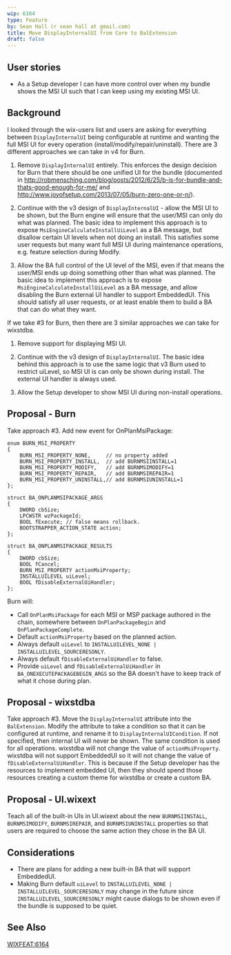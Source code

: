```yaml
---
wip: 6164
type: Feature
by: Sean Hall (r sean hall at gmail.com)
title: Move DisplayInternalUI from Core to BalExtension
draft: false
---
```


## User stories

* As a Setup developer I can have more control over when my bundle shows the MSI UI such that I can keep using my existing MSI UI.


## Background

I looked through the wix-users list and users are asking for everything between `DisplayInternalUI` being configurable at runtime and wanting the full MSI UI for every operation (install/modify/repair/uninstall).
There are 3 different approaches we can take in v4 for Burn.

1. Remove `DisplayInternalUI` entirely. This enforces the design decision for Burn that there should be one unified UI for the bundle (documented in http://robmensching.com/blog/posts/2012/6/25/b-is-for-bundle-and-thats-good-enough-for-me/ and http://www.joyofsetup.com/2013/07/05/burn-zero-one-or-n/).

2. Continue with the v3 design of `DisplayInternalUI` - allow the MSI UI to be shown, but the Burn engine will ensure that the user/MSI can only do what was planned.
The basic idea to implement this approach is to expose `MsiEngineCalculateInstallUiLevel` as a BA message, but disallow certain UI levels when not doing an install.
This satisfies some user requests but many want full MSI UI during maintenance operations, e.g. feature selection during Modify.

3. Allow the BA full control of the UI level of the MSI, even if that means the user/MSI ends up doing something other than what was planned.
The basic idea to implement this approach is to expose `MsiEngineCalculateInstallUiLevel` as a BA message, and allow disabling the Burn external UI handler to support EmbeddedUI.
This should satisfy all user requests, or at least enable them to build a BA that can do what they want.

If we take #3 for Burn, then there are 3 similar approaches we can take for wixstdba.

1. Remove support for displaying MSI UI.

2. Continue with the v3 design of `DisplayInternalUI`.
The basic idea behind this approach is to use the same logic that v3 Burn used to restrict uiLevel, so MSI UI is can only be shown during install.
The external UI handler is always used.

3. Allow the Setup developer to show MSI UI during non-install operations.


## Proposal - Burn

Take approach #3. Add new event for OnPlanMsiPackage:

    enum BURN_MSI_PROPERTY
    {
        BURN_MSI_PROPERTY_NONE,     // no property added
        BURN_MSI_PROPERTY_INSTALL,  // add BURNMSIINSTALL=1
        BURN_MSI_PROPERTY_MODIFY,   // add BURNMSIMODIFY=1
        BURN_MSI_PROPERTY_REPAIR,   // add BURNMSIREPAIR=1
        BURN_MSI_PROPERTY_UNINSTALL,// add BURNMSIUNINSTALL=1
    };

    struct BA_ONPLANMSIPACKAGE_ARGS
    {
        DWORD cbSize;
        LPCWSTR wzPackageId;
        BOOL fExecute; // false means rollback.
        BOOTSTRAPPER_ACTION_STATE action;
    };

    struct BA_ONPLANMSIPACKAGE_RESULTS
    {
        DWORD cbSize;
        BOOL fCancel;
        BURN_MSI_PROPERTY actionMsiProperty;
        INSTALLUILEVEL uiLevel;
        BOOL fDisableExternalUiHandler;
    };

Burn will:
* Call `OnPlanMsiPackage` for each MSI or MSP package authored in the chain, somewhere between `OnPlanPackageBegin` and `OnPlanPackageComplete`.
* Default `actionMsiProperty` based on the planned action.
* Always default `uiLevel` to `INSTALLUILEVEL_NONE | INSTALLUILEVEL_SOURCERESONLY`.
* Always default `fDisableExternalUiHandler` to false.
* Provide `uiLevel` and `fDisableExternalUiHandler` in `BA_ONEXECUTEPACKAGEBEGIN_ARGS` so the BA doesn't have to keep track of what it chose during plan.


## Proposal - wixstdba

Take approach #3.
Move the `DisplayInternalUI` attribute into the `BalExtension`.
Modify the attribute to take a condition so that it can be configured at runtime, and rename it to `DisplayInternalUICondition`.
If not specified, then internal UI will never be shown.
The same condition is used for all operations.
wixstdba will not change the value of `actionMsiProperty`.
wixstdba will not support EmbeddedUI so it will not change the value of `fDisableExternalUiHandler`.
This is because if the Setup developer has the resources to implement embedded UI, then they should spend those resources creating a custom theme for wixstdba or create a custom BA.


## Proposal - UI.wixext

Teach all of the built-in UIs in UI.wixext about the new `BURNMSIINSTALL`, `BURNMSIMODIFY`, `BURNMSIREPAIR`, and `BURNMSIUNINSTALL` properties so that users are required to choose the same action they chose in the BA UI.


## Considerations

* There are plans for adding a new built-in BA that will support EmbeddedUI.
* Making Burn default `uiLevel` to `INSTALLUILEVEL_NONE | INSTALLUILEVEL_SOURCERESONLY` may change in the future since `INSTALLUILEVEL_SOURCERESONLY` might cause dialogs to be shown even if the bundle is supposed to be quiet.


## See Also

[WIXFEAT:6164](https://github.com/wixtoolset/issues/issues/6164)
